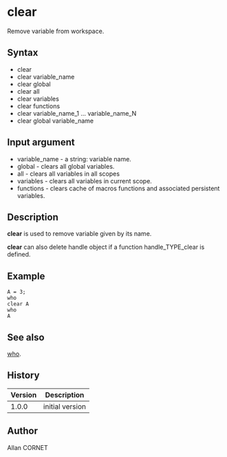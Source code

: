 

# clear

Remove variable from workspace.

## Syntax

- clear
- clear variable_name
- clear global
- clear all
- clear variables
- clear functions
- clear variable_name_1 ... variable_name_N
- clear global variable_name

## Input argument

 - variable_name - a string: variable name.
 - global - clears all global variables.
 - all - clears all variables in all scopes
 - variables - clears all variables in current scope.
 - functions - clears cache of macros functions and associated persistent variables.

## Description


  <p><b>clear</b> is used to remove variable given by its name.</p>
  <p><b>clear</b> can also delete handle object if a function handle_TYPE_clear is defined.</p>


## Example

```Nelson
A = 3;
who
clear A
who
A
```

## See also

[who](who.md).
## History

|Version|Description|
|------|------|
|1.0.0|initial version|


## Author

Allan CORNET




